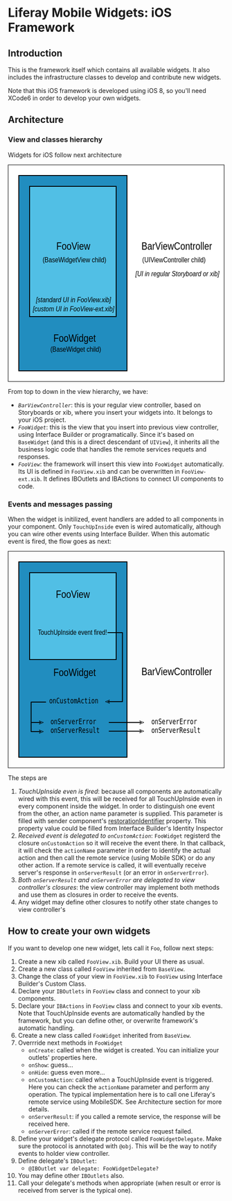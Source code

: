# Liferay Mobile Widgets: iOS Framework

## Introduction
This is the framework itself which contains all available widgets. It also includes the infrastructure classes to develop and contribute new widgets.

Note that this iOS framework is developed using iOS 8, so you'll need XCode6 in order to develop your own widgets.




## Architecture

### View and classes hierarchy
Widgets for iOS follow next architecture

<svg width="500" height="500" xmlns="http://www.w3.org/2000/svg" xmlns:svg="http://www.w3.org/2000/svg">
 <!-- Created with SVG-edit - http://svg-edit.googlecode.com/ -->
 <g>
  <title>viewcontroller</title>
  <rect stroke="#000000" id="svg_11" height="500" width="500" stroke-width="2" fill="#ffffff"/>
  <text font-style="italic" id="svg_12" stroke="#000000" transform="matrix(0.5820860127806878,0,0,0.7063007265607624,35.586917139384624,66.69722673033888) " xml:space="preserve" text-anchor="middle" font-family="Sans-serif" font-size="24" y="268.98993" x="611.44483" stroke-linecap="null" stroke-linejoin="null" stroke-dasharray="null" stroke-width="0" fill="#000000">[UI in regular Storyboard or xib]</text>
  <text id="svg_1" stroke="#000000" transform="matrix(0.844660222530365,0,0,1,17.980579242110252,0) " xml:space="preserve" text-anchor="middle" font-family="Sans-serif" font-size="24" y="196" x="440.43677" stroke-linecap="null" stroke-linejoin="null" stroke-dasharray="null" stroke-width="0" fill="#000000">BarViewController</text>
  <text id="svg_3" stroke="#000000" transform="matrix(0.5820860127806878,0,0,0.7063007265607624,35.586917139384624,66.69722673033888) " xml:space="preserve" text-anchor="middle" font-family="Sans-serif" font-size="24" y="223.68345" x="597.70116" stroke-linecap="null" stroke-linejoin="null" stroke-dasharray="null" stroke-width="0" fill="#000000">(UIViewController child)</text>
 </g>
 <g display="inline">
  <title>widget</title>
  <rect stroke="#000000" id="svg_8" height="450" width="250" y="25" x="25" stroke-width="2" fill="#218dbf"/>
  <text id="svg_9" stroke="#000000" transform="matrix(0.844660222530365,0,0,1,17.980579242110252,0) " xml:space="preserve" text-anchor="middle" font-family="Sans-serif" font-size="24" y="408" x="161.03448" stroke-linecap="null" stroke-linejoin="null" stroke-dasharray="null" stroke-width="0" fill="#000000">FooWidget</text>
  <text id="svg_10" stroke="#000000" transform="matrix(0.5820860127806878,0,0,0.7063007265607624,35.586917139384624,66.69722673033888) " xml:space="preserve" text-anchor="middle" font-family="Sans-serif" font-size="24" y="515.34392" x="207.72444" stroke-linecap="null" stroke-linejoin="null" stroke-dasharray="null" stroke-width="0" fill="#000000">(BaseWidget child)</text>
 </g>
 <g display="inline">
  <title>view</title>
  <rect stroke="#000000" id="svg_2" height="300" width="200" y="50" x="50" stroke-width="2" fill="#51bfe5"/>
  <text font-style="italic" id="svg_5" stroke="#000000" transform="matrix(0.5820860127806878,0,0,0.7063007265607624,35.586917139384624,66.69722673033888) " xml:space="preserve" text-anchor="middle" font-family="Sans-serif" font-size="24" y="383.67196" x="199.13463" stroke-linecap="null" stroke-linejoin="null" stroke-dasharray="null" stroke-width="0" fill="#000000">[custom UI in FooView-ext.xib]</text>
  <text id="svg_7" stroke="#000000" transform="matrix(0.5820860127806878,0,0,0.7063007265607624,35.586917139384624,66.69722673033888) " xml:space="preserve" text-anchor="middle" font-family="Sans-serif" font-size="24" y="223.68345" x="202.57055" stroke-linecap="null" stroke-linejoin="null" stroke-dasharray="null" stroke-width="0" fill="#000000">(BaseWidgetView child)</text>
  <text stroke="#000000" transform="matrix(0.844660222530365,0,0,1,17.980579242110252,0) " xml:space="preserve" text-anchor="middle" font-family="Sans-serif" font-size="24" id="svg_6" y="196" x="157.48276" stroke-linecap="null" stroke-linejoin="null" stroke-dasharray="null" stroke-width="0" fill="#000000">FooView</text>
  <text font-style="italic" id="svg_4" stroke="#000000" transform="matrix(0.5820860127806878,0,0,0.7063007265607624,35.586917139384624,66.69722673033888) " xml:space="preserve" text-anchor="middle" font-family="Sans-serif" font-size="24" y="353.93958" x="199.13463" stroke-linecap="null" stroke-linejoin="null" stroke-dasharray="null" stroke-width="0" fill="#000000">[standard UI in FooView.xib]</text>
 </g>
</svg>

From top to down in the view hierarchy, we have:

  - _`BarViewController`_: this is your regular view controller, based on Storyboards or xib, where you insert your widgets into. It belongs to your iOS project.
  - _`FooWidget`_: this is the view that you insert into previous view controller, using Interface Builder or programatically. Since it's based on `BaseWidget` (and this is a direct descendant of `UIView`), it inherits all the business logic code that handles the remote services requets and responses. 
  - _`FooView`_: the framework will insert this view into `FooWidget` automatically. Its UI is defined in `FooView.xib` and can be overwritten in `FooView-ext.xib`. It defines IBOutlets and IBActions to connect UI components to code.


### Events and messages passing

When the widget is initilized, event handlers are added to all components in your component. Only `TouchUpInside` even is wired automatically, although you can wire other events using Interface Builder.
When this automatic event is fired, the flow goes as next:

<svg width="500" height="500" xmlns="http://www.w3.org/2000/svg" xmlns:svg="http://www.w3.org/2000/svg">
 <!-- Created with SVG-edit - http://svg-edit.googlecode.com/ -->
 <defs>
  <marker refY="50" refX="50" markerHeight="5" markerWidth="5" viewBox="0 0 100 100" se_type="leftarrow_o" orient="auto" markerUnits="strokeWidth" id="se_marker_start_svg_17">
   <path stroke-width="10" stroke="#000000" fill="none" d="m0,50l100,40l-30,-40l30,-40z"/>
  </marker>
  <marker refY="50" refX="50" markerHeight="5" markerWidth="5" viewBox="0 0 100 100" se_type="rightarrow_o" orient="auto" markerUnits="strokeWidth" id="se_marker_end_svg_22">
   <path stroke-width="10" stroke="#000000" fill="none" d="m100,50l-100,40l30,-40l-30,-40z"/>
  </marker>
  <marker refY="50" refX="50" markerHeight="5" markerWidth="5" viewBox="0 0 100 100" se_type="rightarrow_o" orient="auto" markerUnits="strokeWidth" id="se_marker_end_svg_23">
   <path stroke-width="10" stroke="#000000" fill="none" d="m100,50l-100,40l30,-40l-30,-40z"/>
  </marker>
  <marker refY="50" refX="50" markerHeight="5" markerWidth="5" viewBox="0 0 100 100" se_type="rightarrow_o" orient="auto" markerUnits="strokeWidth" id="se_marker_end_svg_26">
   <path stroke-width="10" stroke="#000000" fill="none" d="m100,50l-100,40l30,-40l-30,-40z"/>
  </marker>
  <marker refY="50" refX="50" markerHeight="5" markerWidth="5" viewBox="0 0 100 100" se_type="rightarrow_o" orient="auto" markerUnits="strokeWidth" id="se_marker_end_svg_27">
   <path stroke-width="10" stroke="#000000" fill="none" d="m100,50l-100,40l30,-40l-30,-40z"/>
  </marker>
 </defs>
 <g display="inline">
  <title>viewcontroller</title>
  <rect fill-opacity="0" stroke="#000000" id="svg_11" height="500" width="500" stroke-width="2" fill="#000000"/>
  <text id="svg_1" stroke="#000000" transform="matrix(0.844660222530365,0,0,1,17.980579242110252,0) " xml:space="preserve" text-anchor="middle" font-family="Sans-serif" font-size="24" y="286" x="440.43677" stroke-linecap="null" stroke-linejoin="null" stroke-dasharray="null" stroke-width="0" fill="#000000">BarViewController</text>
  <text id="svg_25" stroke="#000000" transform="matrix(0.5626219144302587,0,0,0.6993809671125888,31.16240931137101,40.05126367639916) " xml:space="preserve" text-anchor="middle" font-family="Monospace" font-size="24" y="542.55282" x="634.24084" stroke-linecap="null" stroke-linejoin="null" stroke-dasharray="null" stroke-width="0" fill="#000000">onServerResult</text>
  <text id="svg_24" stroke="#000000" transform="matrix(0.5626219144302587,0,0,0.6993809671125888,31.16240931137101,40.05126367639916) " xml:space="preserve" text-anchor="middle" font-family="Monospace" font-size="24" y="513.9561" x="627.13127" stroke-linecap="null" stroke-linejoin="null" stroke-dasharray="null" stroke-width="0" fill="#000000">onServerError</text>
 </g>
 <g display="inline">
  <title>widget</title>
  <rect stroke="#000000" id="svg_8" height="450" width="250" y="25" x="25" stroke-width="2" fill="#218dbf"/>
  <text id="svg_19" stroke="#000000" transform="matrix(0.5626219144302587,0,0,0.6993809671125888,31.16240931137101,40.05126367639916) " xml:space="preserve" text-anchor="middle" font-family="Monospace" font-size="24" y="513.9561" x="212.99881" stroke-linecap="null" stroke-linejoin="null" stroke-dasharray="null" stroke-width="0" fill="#000000">onServerError</text>
  <text id="svg_9" stroke="#000000" transform="matrix(0.844660222530365,0,0,1,17.980579242110252,0) " xml:space="preserve" text-anchor="middle" font-family="Sans-serif" font-size="24" y="288" x="161.03448" stroke-linecap="null" stroke-linejoin="null" stroke-dasharray="null" stroke-width="0" fill="#000000">FooWidget</text>
  <text style="cursor: move;" id="svg_20" stroke="#000000" transform="matrix(0.5626219144302587,0,0,0.6993809671125888,31.16240931137101,40.05126367639916) " xml:space="preserve" text-anchor="middle" font-family="Monospace" font-size="24" y="542.55282" x="220.10838" stroke-linecap="null" stroke-linejoin="null" stroke-dasharray="null" stroke-width="0" fill="#000000">onServerResult</text>
  <text id="svg_4" stroke="#000000" transform="matrix(0.5626219144302587,0,0,0.6993809671125888,31.16240931137101,40.05126367639916) " xml:space="preserve" text-anchor="middle" font-family="Monospace" font-size="24" y="445.32397" x="214.7762" stroke-linecap="null" stroke-linejoin="null" stroke-dasharray="null" stroke-width="0" fill="#000000">onCustomAction</text>
 </g>
 <g display="inline">
  <title>view</title>
  <rect stroke="#000000" id="svg_2" height="200" width="200" y="50" x="50" stroke-width="2" fill="#51bfe5"/>
  <text style="cursor: move;" id="svg_16" stroke="#000000" transform="matrix(0.5626219144302587,0,0,0.6993809671125888,31.16240931137101,40.05126367639916) " xml:space="preserve" text-anchor="middle" font-family="Sans-serif" font-size="24" y="219.40991" x="209.44402" stroke-linecap="null" stroke-linejoin="null" stroke-dasharray="null" stroke-width="0" fill="#000000">TouchUpInside event fired!</text>
  <text stroke="#000000" transform="matrix(0.844660222530365,0,0,1,17.980579242110252,0) " xml:space="preserve" text-anchor="middle" font-family="Sans-serif" font-size="24" id="svg_6" y="108" x="156.29885" stroke-linecap="null" stroke-linejoin="null" stroke-dasharray="null" stroke-width="0" fill="#000000">FooView</text>
 </g>
 <g>
  <title>arrows</title>
  <line stroke="#000000" id="svg_14" y2="188" x2="265" y1="188" x1="230" stroke-linecap="null" stroke-linejoin="null" stroke-dasharray="null" stroke-width="2" fill="none"/>
  <line stroke="#000000" transform="rotate(90 264.5,267.50000000000006) " id="svg_15" y2="267.5" x2="344.49999" y1="267.5" x1="184.5" stroke-linecap="null" stroke-linejoin="null" stroke-dasharray="null" stroke-width="2" fill="none"/>
  <line marker-start="url(#se_marker_start_svg_17)" id="svg_17" stroke="#000000" y2="347" x2="265" y1="347" x1="230" stroke-linecap="null" stroke-linejoin="null" stroke-dasharray="null" stroke-width="2" fill="none"/>
  <line id="svg_18" stroke="#000000" y2="348" x2="88" y1="348" x1="53" stroke-linecap="null" stroke-linejoin="null" stroke-dasharray="null" stroke-width="2" fill="none"/>
  <line stroke="#000000" id="svg_21" transform="rotate(90 53.49999999999995,382.00000000000006) " y2="382" x2="88" y1="382" x1="19" stroke-linecap="null" stroke-linejoin="null" stroke-dasharray="null" stroke-width="2" fill="none"/>
  <line marker-end="url(#se_marker_end_svg_22)" stroke="#000000" id="svg_22" y2="395" x2="77" y1="395" x1="53" stroke-linecap="null" stroke-linejoin="null" stroke-dasharray="null" stroke-width="2" fill="none"/>
  <line id="svg_23" marker-end="url(#se_marker_end_svg_23)" stroke="#000000" y2="416" x2="77" y1="416" x1="53" stroke-linecap="null" stroke-linejoin="null" stroke-dasharray="null" stroke-width="2" fill="none"/>
  <line stroke="#000000" id="svg_26" marker-end="url(#se_marker_end_svg_26)" y2="395" x2="309" y1="395" x1="233" stroke-linecap="null" stroke-linejoin="null" stroke-dasharray="null" stroke-width="2" fill="none"/>
  <line id="svg_27" stroke="#000000" marker-end="url(#se_marker_end_svg_27)" y2="415" x2="309" y1="415" x1="233" stroke-linecap="null" stroke-linejoin="null" stroke-dasharray="null" stroke-width="2" fill="none"/>
 </g>
</svg>

The steps are

  1. _TouchUpInside even is fired_: because all components are automatically wired with this event, this will be received for all TouchUpInside even in every component inside the widget. In order to distinguish one event from the other, an action name parameter is supplied. This parameter is filled with sender component's [restorationIdentifier](https://developer.apple.com/library/ios/documentation/uikit/reference/uiview_class/uiview/uiview.html#//apple_ref/occ/instp/UIView/restorationIdentifier) property. This property value could be filled from Interface Builder's Identity Inspector
  1. _Received event is delegated to `onCustomAction`_: `FooWidget` registerd the closure `onCustomAction` so it will receive the event there. In that callback, it will check the `actionName` parameter in order to identify the actual action and then call the remote service (using Mobile SDK)  or do any other action. If a remote service is called, it will eventually receive server's response in `onServerResult` (or an error in `onServerError`).
  1. _Both `onServerResult` and `onServerError` are delegated to view controller's closures_: the view controller may implement both methods and use them as closures in order to receive the events.
  1. Any widget may define other closures to notify other state changes to view controller's


## How to create your own widgets
If you want to develop one new widget, lets call it `Foo`, follow next steps:

1. Create a new xib called `FooView.xib`. Build your UI there as usual.
1. Create a new class called `FooView` inherited from `BaseView`.
1. Change the class of your view in `FooView.xib` to `FooView` using Interface Builder's Custom Class.
1. Declare your `IBOutlets` in `FooView` class and connect to your xib components.
1. Declare your `IBActions` in `FooView` class and connect to your xib events. Note that TouchUpInside events are automatically handled by the framework, but you can define other, or overwrite framework's automatic handling.
1. Create a new class called `FooWidget` inherited from `BaseView`.
1. Overrride next methods in `FooWidget`
   - `onCreate`: called when the widget is created. You can initialize your outlets' properties here.
   - `onShow`: guess...
   - `onHide`: guess even more...
   - `onCustomAction`: called when a TouchUpInside event is triggered. Here you can check the `actionName` parameter and perform any operation. The typical implementation here is to call one Liferay's remote service using MobileSDK. See Architecture section for more details. 
   - `onServerResult`: if you called a remote service, the response will be received here.
   - `onServerError`: called if the remote service request failed.
1. Define your widget's delegate protocol called `FooWidgetDelegate`. Make sure the protocol is annotated with `@obj`. This will be the way to notify events to holder view controller.
1. Define delegate's `IBOutlet`:
   - `@IBOutlet var delegate: FooWidgetDelegate?`
1. You may define other `IBOutlets` also.
1. Call your delegate's methods when appropriate (when result or error is received from server is the typical one).


    
    
